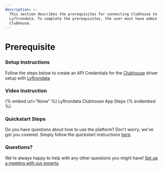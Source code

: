 ```yaml
---
description: >-
  This section describes the prerequisites for connecting Clubhouse to
  Lyftrondata. To complete the prerequisites, the user must have admin access to
  Clubhouse.
---
```


# Prerequisite

<mark style="color:blue;"></mark>

### Setup Instructions

Follow the steps below to create an API Credentials for the [Clubhouse](None) driver setup with [Lyftrondata](https://www.lyftrondata.com)

### Video Instruction

{% embed url="None" %}
Lyftrondata Clubhouse App Steps
{% endembed %}

### Quickstart Steps

Do you have questions about how to use the platform? Don't worry; we've got you covered. Simply follow the quickstart instructions [here](README.md).

### Questions? <a href="#questions" id="questions"></a>

We're always happy to help with any other questions you might have! [Set up a meeting with our experts](https://www.lyftrondata.com/book-a-meeting/).

